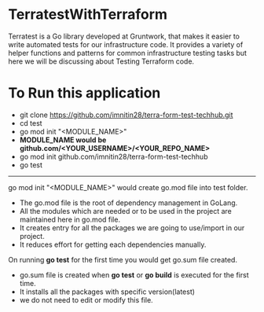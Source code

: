 # TerratestWithTerraform

Terratest is a Go library developed at Gruntwork, that makes it easier to write automated tests for our infrastructure code. It provides a variety of helper functions and patterns for common infrastructure testing tasks but here we will be discussing about Testing Terraform code.

# To Run this application
* git clone https://github.com/imnitin28/terra-form-test-techhub.git  <br />
* cd test  <br />
* go mod init "<MODULE_NAME>"  <br />
* **MODULE_NAME would be github.com/<YOUR_USERNAME>/<YOUR_REPO_NAME>**  <br />
* go mod init github.com/imnitin28/terra-form-test-techhub  <br />
* go test

--------------------------------------------------------------------------------------------------------------------------------------------------------------------

go mod init "<MODULE_NAME>" would create go.mod file into test folder.  <br />
* The go.mod file is the root of dependency management in GoLang. 
* All the modules which are needed or to be used in the project are maintained here in go.mod file.
* It creates entry for all the packages we are going to use/import in our project.
* It reduces effort for getting each dependencies manually.

On running **go test** for the first time you would get go.sum file created.
* go.sum file is created when **go test** or **go build** is executed for the first time.
* It installs all the packages with specific version(latest)
* we do not need to edit or modify this file.

